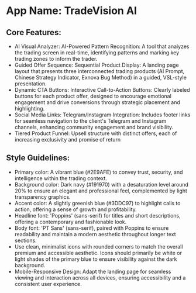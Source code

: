 # **App Name**: TradeVision AI

## Core Features:

- AI Visual Analyzer: AI-Powered Pattern Recognition: A tool that analyzes the trading screen in real-time, identifying patterns and marking key trading zones to inform the trader.
- Guided Offer Sequence: Sequential Product Display: A landing page layout that presents three interconnected trading products (AI Prompt, Chinese Strategy Indicator, Exnova Bug Method) in a guided, VSL-style presentation.
- Dynamic CTA Buttons: Interactive Call-to-Action Buttons: Clearly labeled buttons for each product offer, designed to encourage emotional engagement and drive conversions through strategic placement and highlighting.
- Social Media Links: Telegram/Instagram Integration: Includes footer links for seamless navigation to the client's Telegram and Instagram channels, enhancing community engagement and brand visibility.
- Tiered Product Funnel: Upsell structure with distinct offers, each of increasing exclusivity and promise of return

## Style Guidelines:

- Primary color: A vibrant blue (#2E9AFE) to convey trust, security, and intelligence within the trading context.
- Background color: Dark navy (#191970) with a desaturation level around 20% to ensure an elegant and professional feel, complemented by light transparency graphics.
- Accent color: A slightly greenish blue (#3DDC97) to highlight calls to action, offering a sense of growth and profitability.
- Headline font: 'Poppins' (sans-serif) for titles and short descriptions, offering a contemporary and fashionable look.
- Body font: 'PT Sans' (sans-serif), paired with Poppins to ensure readability and maintain a modern aesthetic throughout longer text sections.
- Use clean, minimalist icons with rounded corners to match the overall premium and accessible aesthetic. Icons should primarily be white or light shades of the primary blue to ensure visibility against the dark background.
- Mobile-Responsive Design: Adapt the landing page for seamless viewing and interaction across all devices, ensuring accessibility and a consistent user experience.